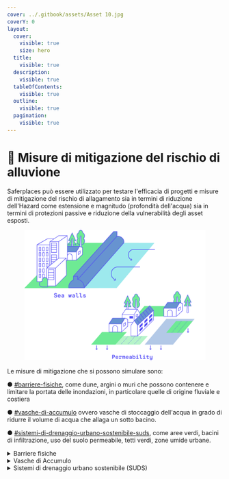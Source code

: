 ```yaml
---
cover: ../.gitbook/assets/Asset 10.jpg
coverY: 0
layout:
  cover:
    visible: true
    size: hero
  title:
    visible: true
  description:
    visible: true
  tableOfContents:
    visible: true
  outline:
    visible: true
  pagination:
    visible: true
---
```


# 📔 Misure di mitigazione del rischio di alluvione

Saferplaces può essere utilizzato per testare l'efficacia di progetti e misure di mitigazione del rischio di allagamento sia in termini di riduzione dell'Hazard come estensione e magnitudo (profondità dell'acqua) sia in termini di protezioni passive e riduzione della vulnerabilità degli asset esposti.

<figure><img src="../.gitbook/assets/climate-resilience-models-cities.svg" alt=""><figcaption></figcaption></figure>

Le misure di mitigazione che si possono simulare sono:

●        [#barriere-fisiche](misure-di-mitigazione-del-rischio-di-alluvione.md#barriere-fisiche "mention"), come dune, argini o muri che possono contenere e limitare la portata delle inondazioni, in particolare quelle di origine fluviale e costiera

●      [#vasche-di-accumulo](misure-di-mitigazione-del-rischio-di-alluvione.md#vasche-di-accumulo "mention") ovvero vasche di stoccaggio dell'acqua in grado di ridurre il volume di acqua che allaga un sotto bacino.

●        [#sistemi-di-drenaggio-urbano-sostenibile-suds](misure-di-mitigazione-del-rischio-di-alluvione.md#sistemi-di-drenaggio-urbano-sostenibile-suds "mention"), come aree verdi, bacini di infiltrazione, uso del suolo permeabile, tetti verdi, zone umide urbane.



<details>

<summary>Barriere fisiche</summary>

Barriere fisiche come dune, argini o muri che possono contenere e limitare l'estensione spaziale e ridurre i battenti acqua associate agli scenari di allagamento.

Le barriere fisiche possono essere aggiunte al dominio di calcolo con lo **strumento "**_**Draw barrier**_**" della** [barra-superiore.md](../saferplaces-interfaccia-gui-web/barra-superiore.md "mention")che **permette di disegnare elementi lineari (polilinea) ed definire una altezza in m.**

Le barriere fisiche editate sono simulate modificando la quota del DTM e quindi determinano un effetto di contenimento dei fenomeni di allagamento.

&#x20;L'effetto è particolarmente evidente nella simulazione delle inondazioni costiere, dove barriere continue come le dune artificiali, se applicate lungo la linea di costa, possono proteggere una porzione significativa dell'entroterra.

<img src="../.gitbook/assets/barriere.jpg.webp" alt="" data-size="original">



</details>

<details>

<summary>Vasche di Accumulo</summary>

Le Vasche di accumulo sono una eficace misura di mitigazione per fli scenari di allagamento Pluviale e Fluviale.

Si tratta di inserire nel dominio di calcolo delle vasche di stoccaggio di tipo puntiforme con assegnata capacità volumetrica di contenere acqua nel proprio sotto-bacino di appartenenza.&#x20;

L'effetto che si ottiene è quello di ridurre la quantità di acqua se si accumula nelle depressioni e quindi ridurre gli effetti degli allagamenti.

L'utente utilizzando l**o strumento "**_**Draw storage tank**_**" della** [barra-superiore.md](../saferplaces-interfaccia-gui-web/barra-superiore.md "mention")**è in grado di disegnare e localizzare le vasche di accumulo all'interno del dominio, rappresentate da elementi puntiformi..**

Misure come vasche di accumulo "Storage Tank" possono essere simulate riducendo il volume d'acqua che scorre lungo la superficie e sono particolarmente rilevanti per le simulazioni di inondazioni pluviali.&#x20;

<img src="../.gitbook/assets/underground_tank.jpg" alt="" data-size="original">

</details>

<details>

<summary>Sistemi di drenaggio urbano sostenibile (SUDS)</summary>

Un ulteriore misura efficace di riduazione delle aree allagate è rappresentata dalla possibilità di modificare sia il ruscellamento superficiale delle acque  e sia la capacità del terreno di infiltrare ed immagazzinare acqua nel sottosuolo.

Si tratta  di piccole misure diffuse come come tetti verdi, la progettazione  di superfici permeabili e sistemi di infiltrazione.

Queste misure trovano applicazione in ambito urbano con la principale finalità di ridurre il rischio da allagamenti pluviali intensi e di breve durata.

La piattaforma Saferplaces consente di simulare queste misure mediante la modifica del [step-3-tasso-di-infiltrazione-raster-geotiff.md](../gemello-digitale-e-attivazione-nuovo-servizio/creazione-digital-twin-e-attivazione-del-servizio-nellarea-di-interesse-solo-utenti-regione-er/step-3-tasso-di-infiltrazione-raster-geotiff.md "mention") che si attiva con lo **strumento "**_**infiltration rate**_**" della** [barra-superiore.md](../saferplaces-interfaccia-gui-web/barra-superiore.md "mention")



</details>

